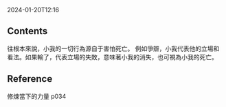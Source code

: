 2024-01-20T12:16
## Contents
往根本來說，小我的一切行為源自于害怕死亡。
例如爭辯，小我代表他的立場和看法。如果輸了，代表立場的失敗，意味著小我的消失，也可視為小我的死亡。

## Reference
修煉當下的力量 p034

